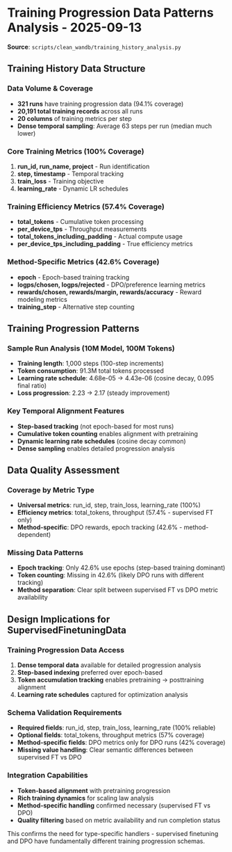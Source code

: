 # Training Progression Data Patterns Analysis - 2025-09-13

**Source**: `scripts/clean_wandb/training_history_analysis.py`

## Training History Data Structure

### Data Volume & Coverage
- **321 runs** have training progression data (94.1% coverage)
- **20,191 total training records** across all runs
- **20 columns** of training metrics per step
- **Dense temporal sampling**: Average 63 steps per run (median much lower)

### Core Training Metrics (100% Coverage)
1. **run_id, run_name, project** - Run identification
2. **step, timestamp** - Temporal tracking
3. **train_loss** - Training objective
4. **learning_rate** - Dynamic LR schedules

### Training Efficiency Metrics (57.4% Coverage)
- **total_tokens** - Cumulative token processing
- **per_device_tps** - Throughput measurements
- **total_tokens_including_padding** - Actual compute usage
- **per_device_tps_including_padding** - True efficiency metrics

### Method-Specific Metrics (42.6% Coverage)
- **epoch** - Epoch-based training tracking
- **logps/chosen, logps/rejected** - DPO/preference learning metrics
- **rewards/chosen, rewards/margin, rewards/accuracy** - Reward modeling metrics
- **training_step** - Alternative step counting

## Training Progression Patterns

### Sample Run Analysis (10M Model, 100M Tokens)
- **Training length**: 1,000 steps (100-step increments)
- **Token consumption**: 91.3M total tokens processed
- **Learning rate schedule**: 4.68e-05 → 4.43e-06 (cosine decay, 0.095 final ratio)
- **Loss progression**: 2.23 → 2.17 (steady improvement)

### Key Temporal Alignment Features
- **Step-based tracking** (not epoch-based for most runs)
- **Cumulative token counting** enables alignment with pretraining
- **Dynamic learning rate schedules** (cosine decay common)
- **Dense sampling** enables detailed progression analysis

## Data Quality Assessment

### Coverage by Metric Type
- **Universal metrics**: run_id, step, train_loss, learning_rate (100%)
- **Efficiency metrics**: total_tokens, throughput (57.4% - supervised FT only)
- **Method-specific**: DPO rewards, epoch tracking (42.6% - method-dependent)

### Missing Data Patterns
- **Epoch tracking**: Only 42.6% use epochs (step-based training dominant)
- **Token counting**: Missing in 42.6% (likely DPO runs with different tracking)
- **Method separation**: Clear split between supervised FT vs DPO metric availability

## Design Implications for SupervisedFinetuningData

### Training Progression Data Access
1. **Dense temporal data** available for detailed progression analysis
2. **Step-based indexing** preferred over epoch-based
3. **Token accumulation tracking** enables pretraining → posttraining alignment
4. **Learning rate schedules** captured for optimization analysis

### Schema Validation Requirements
- **Required fields**: run_id, step, train_loss, learning_rate (100% reliable)
- **Optional fields**: total_tokens, throughput metrics (57% coverage)
- **Method-specific fields**: DPO metrics only for DPO runs (42% coverage)
- **Missing value handling**: Clear semantic differences between supervised FT vs DPO

### Integration Capabilities
- **Token-based alignment** with pretraining progression
- **Rich training dynamics** for scaling law analysis
- **Method-specific handling** confirmed necessary (supervised FT vs DPO)
- **Quality filtering** based on metric availability and run completion status

This confirms the need for type-specific handlers - supervised finetuning and DPO have fundamentally different training progression schemas.